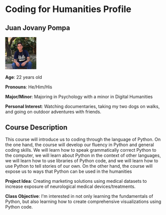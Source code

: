 # Coding for Humanities Profile
## Juan Jovany Pompa
<img src="Screenshot (29).png" width="99" length="99">

**Age**: 22 years old 

**Pronouns**: He/Him/His

**Major/Minor**: Majoring in Psychology with a minor in Digital Humanities

**Personal Interest**: Watching documentaries, taking my two dogs on walks, and going on outdoor adventures with friends.

## Course Description

This course will introduce us to coding through the language of Python. On the one hand, the course will develop our fluency in Python and general coding skills. We will learn how to speak grammatically correct Python to the computer, we will learn about Python in the context of other languages, we will learn how to use libraries of Python code, and we will learn how to use Python to tell stories of our own. On the other hand, the course will expose us to ways that Python can be used in the humanities

**Project Idea**: Creating marketing solutions using medical datasets to increase exposure of neurological medical devices/treatments. 

**Class Objective**: I'm interested in not only learning the fundamentals of Python, but also learning how to create comprehensive visualizations using Python code.
